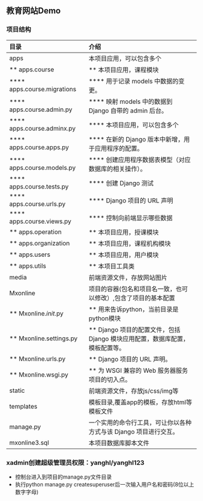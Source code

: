**教育网站Demo**
--------------------------------------------------------------------------------------------------------------------------
### 项目结构
|目录                                    |介绍                                                                           |
|:------                                 |:--------------------                                                          |
|apps                                    |本项目应用，可以包含多个                                                     |
|** apps.course                          |** 本项目应用，课程模块                                                        | 
|**** apps.course.migrations             |**** 用于记录 models 中数据的变更。                                             | 
|**** apps.course.admin.py               |**** 映射 models 中的数据到 Django 自带的 admin 后台。                          | 
|**** apps.course.adminx.py              |**** 本项目应用，可以包含多个                                                   | 
|**** apps.course.apps.py                |**** 在新的 Django 版本中新增，用于应用程序的配置。                             | 
|**** apps.course.models.py              |**** 创建应用程序数据表模型（对应数据库的相关操作）。                           | 
|**** apps.course.tests.py               |**** 创建 Django 测试                                                           | 
|**** apps.course.urls.py                |**** Django 项目的 URL 声明                                                     | 
|**** apps.course.views.py               |**** 控制向前端显示哪些数据                                                     | 
|** apps.operation                       |** 本项目应用，授课模块                                                        |
|** apps.organization                    |** 本项目应用，课程机构模块                                                    |
|** apps.users                           |** 本项目应用，用户模块                                                        |
|** apps.utils                           |** 本项目工具类                                                                | 
|media                                   |前端资源文件，存放网站图片                                                   |
|Mxonline                                |项目的容器(包名和项目名一致，也可以修改）,包含了项目的基本配置               |
|** Mxonline._init_.py                   |** 用来告诉python，当前目录是python模块                                        |
|** Mxonline.settings.py                 |** Django 项目的配置文件，包括 Django 模块应用配置，数据库配置，模板配置等。   |      |
|** Mxonline.urls.py                     |** Django 项目的 URL 声明。                                                    |
|** Mxonline.wsgi.py                     |** 为 WSGI 兼容的 Web 服务器服务项目的切入点。                                 |
|static                                  |前端资源文件，存放js/css/img等                                               |
|templates                               |模板目录,覆盖app的模板，存放html等模板文件                                   |
|manage.py                               |一个实用的命令行工具，可让你以各种方式与该 Django 项目进行交互。             |
|mxonline3.sql                           |本项目数据库脚本文件                                                         |

### xadmin创建超级管理员权限：yanghl/yanghl123
* 控制台进入到项目的manage.py文件目录
* 执行python manage.py createsuperuser后一次输入用户名和密码(8位以上数字字母)



